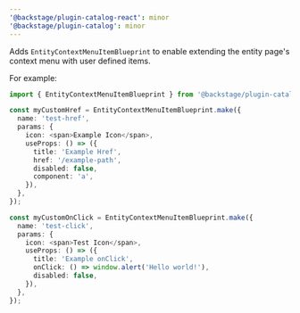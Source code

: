 ```yaml
---
'@backstage/plugin-catalog-react': minor
'@backstage/plugin-catalog': minor
---
```


Adds `EntityContextMenuItemBlueprint` to enable extending the entity page's context menu with user defined items.

For example:

```ts
import { EntityContextMenuItemBlueprint } from '@backstage/plugin-catalog-react/alpha';

const myCustomHref = EntityContextMenuItemBlueprint.make({
  name: 'test-href',
  params: {
    icon: <span>Example Icon</span>,
    useProps: () => ({
      title: 'Example Href',
      href: '/example-path',
      disabled: false,
      component: 'a',
    }),
  },
});

const myCustomOnClick = EntityContextMenuItemBlueprint.make({
  name: 'test-click',
  params: {
    icon: <span>Test Icon</span>,
    useProps: () => ({
      title: 'Example onClick',
      onClick: () => window.alert('Hello world!'),
      disabled: false,
    }),
  },
});
```
